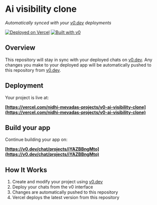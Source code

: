 # Ai visibility clone

*Automatically synced with your [v0.dev](https://v0.dev) deployments*

[![Deployed on Vercel](https://img.shields.io/badge/Deployed%20on-Vercel-black?style=for-the-badge&logo=vercel)](https://vercel.com/nidhi-mevadas-projects/v0-ai-visibility-clone)
[![Built with v0](https://img.shields.io/badge/Built%20with-v0.dev-black?style=for-the-badge)](https://v0.dev/chat/projects/iYAZBBngMto)

## Overview

This repository will stay in sync with your deployed chats on [v0.dev](https://v0.dev).
Any changes you make to your deployed app will be automatically pushed to this repository from [v0.dev](https://v0.dev).

## Deployment

Your project is live at:

**[https://vercel.com/nidhi-mevadas-projects/v0-ai-visibility-clone](https://vercel.com/nidhi-mevadas-projects/v0-ai-visibility-clone)**

## Build your app

Continue building your app on:

**[https://v0.dev/chat/projects/iYAZBBngMto](https://v0.dev/chat/projects/iYAZBBngMto)**

## How It Works

1. Create and modify your project using [v0.dev](https://v0.dev)
2. Deploy your chats from the v0 interface
3. Changes are automatically pushed to this repository
4. Vercel deploys the latest version from this repository